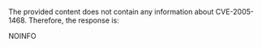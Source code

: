 The provided content does not contain any information about CVE-2005-1468. Therefore, the response is:

NOINFO